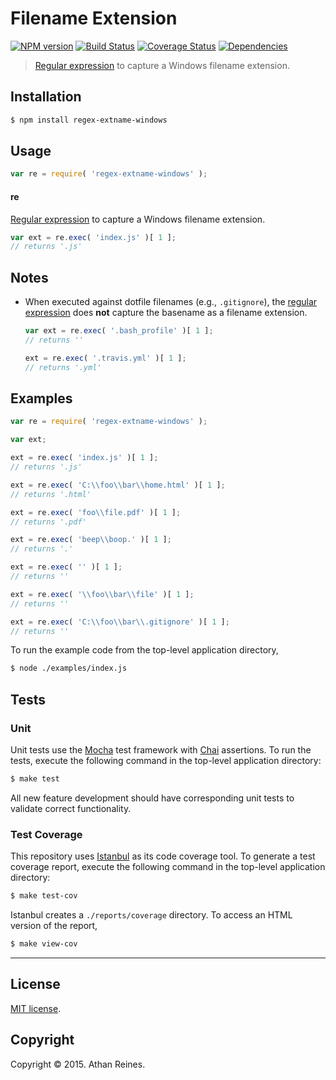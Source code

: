 Filename Extension
===
[![NPM version][npm-image]][npm-url] [![Build Status][travis-image]][travis-url] [![Coverage Status][codecov-image]][codecov-url] [![Dependencies][dependencies-image]][dependencies-url]

> [Regular expression](https://developer.mozilla.org/en-US/docs/Web/JavaScript/Guide/Regular_Expressions) to capture a Windows filename extension.


## Installation

``` bash
$ npm install regex-extname-windows
```


## Usage

``` javascript
var re = require( 'regex-extname-windows' );
```

#### re

[Regular expression](https://developer.mozilla.org/en-US/docs/Web/JavaScript/Guide/Regular_Expressions) to capture a Windows filename extension. 

``` javascript
var ext = re.exec( 'index.js' )[ 1 ];
// returns '.js'
```

## Notes

*	When executed against dotfile filenames (e.g., `.gitignore`), the [regular expression](https://developer.mozilla.org/en-US/docs/Web/JavaScript/Guide/Regular_Expressions) does __not__ capture the basename as a filename extension.

	``` javascript
	var ext = re.exec( '.bash_profile' )[ 1 ];
	// returns ''

	ext = re.exec( '.travis.yml' )[ 1 ];
	// returns '.yml'
	```


## Examples

``` javascript
var re = require( 'regex-extname-windows' );

var ext;

ext = re.exec( 'index.js' )[ 1 ];
// returns '.js'

ext = re.exec( 'C:\\foo\\bar\\home.html' )[ 1 ];
// returns '.html'

ext = re.exec( 'foo\\file.pdf' )[ 1 ];
// returns '.pdf'

ext = re.exec( 'beep\\boop.' )[ 1 ];
// returns '.'

ext = re.exec( '' )[ 1 ];
// returns ''

ext = re.exec( '\\foo\\bar\\file' )[ 1 ];
// returns ''

ext = re.exec( 'C:\\foo\\bar\\.gitignore' )[ 1 ];
// returns ''
```

To run the example code from the top-level application directory,

``` bash
$ node ./examples/index.js
```


## Tests

### Unit

Unit tests use the [Mocha](http://mochajs.org/) test framework with [Chai](http://chaijs.com) assertions. To run the tests, execute the following command in the top-level application directory:

``` bash
$ make test
```

All new feature development should have corresponding unit tests to validate correct functionality.


### Test Coverage

This repository uses [Istanbul](https://github.com/gotwarlost/istanbul) as its code coverage tool. To generate a test coverage report, execute the following command in the top-level application directory:

``` bash
$ make test-cov
```

Istanbul creates a `./reports/coverage` directory. To access an HTML version of the report,

``` bash
$ make view-cov
```


---
## License

[MIT license](http://opensource.org/licenses/MIT).


## Copyright

Copyright &copy; 2015. Athan Reines.


[npm-image]: http://img.shields.io/npm/v/regex-extname-windows.svg
[npm-url]: https://npmjs.org/package/regex-extname-windows

[travis-image]: http://img.shields.io/travis/kgryte/regex-extname-windows/master.svg
[travis-url]: https://travis-ci.org/kgryte/regex-extname-windows

[codecov-image]: https://img.shields.io/codecov/c/github/kgryte/regex-extname-windows/master.svg
[codecov-url]: https://codecov.io/github/kgryte/regex-extname-windows?branch=master

[dependencies-image]: http://img.shields.io/david/kgryte/regex-extname-windows.svg
[dependencies-url]: https://david-dm.org/kgryte/regex-extname-windows

[dev-dependencies-image]: http://img.shields.io/david/dev/kgryte/regex-extname-windows.svg
[dev-dependencies-url]: https://david-dm.org/dev/kgryte/regex-extname-windows

[github-issues-image]: http://img.shields.io/github/issues/kgryte/regex-extname-windows.svg
[github-issues-url]: https://github.com/kgryte/regex-extname-windows/issues
